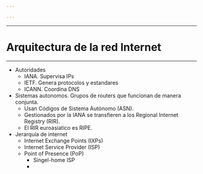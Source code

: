 ```yaml
---

---
```


---
# Arquitectura de la red Internet
---
- Autoridades
	- IANA. Supervisa IPs
	- IETF. Genera protocolos y estandares
	- ICANN. Coordina DNS
- Sistemas autonomos. Grupos de routers que funcionan de manera conjunta.
	- Usan Códigos de Sistema Autónomo (ASN).
	- Gestionados por la IANA se transfieren a los Regional Internet Registry (RIR).
	- El RIR euroasiatico es RIPE.
- Jerarquía de internet
	- Internet Exchange Points (IXPs)
	- Internet Service Provider (ISP)
	- Point of Presence (PoP)
		- Singel-home ISP
		- 